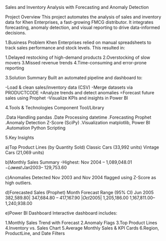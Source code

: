 Sales and Inventory Analysis with Forecasting and Anomaly Detection

Project Overview
This project automates the analysis of sales and inventory data for Khen Enterprises, a fast-growing FMCG distributor. It integrates forecasting, anomaly detection, and visual reporting to drive data-informed decisions.

1.Business Problem
Khen Enterprises relied on manual spreadsheets to track sales performance and stock levels. This resulted in:

1.Delayed restocking of high-demand products
2.Overstocking of slow movers
3.Missed revenue trends
4.Time-consuming and error-prone reporting

3.Solution Summary
Built an automated pipeline and dashboard to:

-Load & clean sales/inventory data (CSV)
-Merge datasets via PRODUCTCODE
=Analyze trends and detect anomalies
=Forecast future sales using Prophet
-Visualize KPIs and insights in Power BI

4.Tools & Technologies
Component	Tool/Library

.Data Handling	pandas
.Date Processing	datetime
.Forecasting	Prophet
.Anomaly Detection	Z-Score (SciPy)
.Visualization	matplotlib, Power BI
.Automation	Python Scripting

5.Key Insights

a)Top Product Lines (by Quantity Sold)
Classic Cars (33,992 units)
Vintage Cars (21,069 units)

b)Monthly Sales Summary
-Highest: Nov 2004 –  1,089,048.01
−𝐿𝑜𝑤𝑒𝑠𝑡:𝐽𝑎𝑛2003–  129,753.60

c)Anomalies Detected
Nov 2003 and Nov 2004 flagged using Z-Score as high outliers.

d)Forecasted Sales (Prophet)
Month	Forecast	Range (95% CI)
Jun 2005	 382,589.80|  347,684.80 –  417,167.90
|𝑂𝑐𝑡2005|  1,205,186.00	1,167,811.00– 1,240,938.00

e)Power BI Dashboard
Interactive dashboard includes:

1.Monthly Sales Trend with Forecast
2.Anomaly Flags
3.Top Product Lines
4.Inventory vs. Sales Chart
5.Average Monthly Sales & KPI Cards
6.Region, ProductLine, and Date Filters



